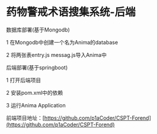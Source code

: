 
# 药物警戒术语搜集系统-后端

数据库部署(基于Mongodb)

1 在Mongodb中创建一个名为Anima的database

2 将两张表entry.js messag.js导入Anima中

后端部署(基于springboot)

1 打开后端项目

2 安装pom.xml中的依赖

3 运行Anima Application

前端项目地址：[https://github.com/p1aCoder/CSPT-Forend](https://github.com/p1aCoder/CSPT-Forend)
